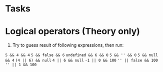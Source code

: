# Tasks

# Logical operators (Theory only)

1. Try to guess result of following expressions, then run:

`5 && 4 && 4`
`5 && false && 6`
`undefined && 6 && 0`
`5 && '' && 0`
`5 && null && 4`
`(4 || 6) && null`
`4 || 6 && null`
`-1 || 0 && 100`
`'' || false && 100`
`'' || 1 && 100`